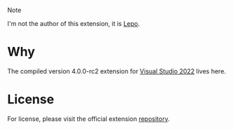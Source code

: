 > [!NOTE]
> I'm not the author of this extension, it is [Lepo](https://github.com/lepoco/wpfui).

# Why
The compiled version 4.0.0-rc2 extension for [Visual Studio 2022](https://visualstudio.microsoft.com/downloads/) lives here.

# License
For license, please visit the official extension [repository](https://github.com/lepoco/wpfui/blob/main/LICENSE.md).
